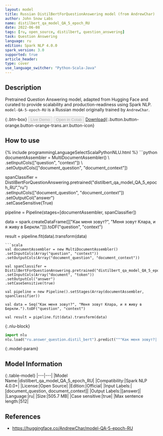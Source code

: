 ```yaml
---
layout: model
title: Russian DistilBertForQuestionAnswering model (from AndrewChar)
author: John Snow Labs
name: distilbert_qa_model_QA_5_epoch_RU
date: 2022-06-08
tags: [ru, open_source, distilbert, question_answering]
task: Question Answering
language: ru
edition: Spark NLP 4.0.0
spark_version: 3.0
supported: true
article_header:
type: cover
use_language_switcher: "Python-Scala-Java"
---
```


## Description

Pretrained Question Answering model, adapted from Hugging Face and curated to provide scalability and production-readiness using Spark NLP. `model-QA-5-epoch-RU` is a Russian model originally trained by `AndrewChar`.

{:.btn-box}
<button class="button button-orange" disabled>Live Demo</button>
<button class="button button-orange" disabled>Open in Colab</button>
[Download](https://s3.amazonaws.com/auxdata.johnsnowlabs.com/public/models/distilbert_qa_model_QA_5_epoch_RU_ru_4.0.0_3.0_1654728395737.zip){:.button.button-orange.button-orange-trans.arr.button-icon}

## How to use



<div class="tabs-box" markdown="1">
{% include programmingLanguageSelectScalaPythonNLU.html %}
```python
documentAssembler = MultiDocumentAssembler() \
.setInputCols(["question", "context"]) \
.setOutputCols(["document_question", "document_context"])

spanClassifier = DistilBertForQuestionAnswering.pretrained("distilbert_qa_model_QA_5_epoch_RU","ru") \
.setInputCols(["document_question", "document_context"]) \
.setOutputCol("answer")\
.setCaseSensitive(True)

pipeline = Pipeline(stages=[documentAssembler, spanClassifier])

data = spark.createDataFrame([["Как меня зовут?", "Меня зовут Клара, и я живу в Беркли."]]).toDF("question", "context")

result = pipeline.fit(data).transform(data)
```
```scala
val documentAssembler = new MultiDocumentAssembler() 
.setInputCols(Array("question", "context")) 
.setOutputCols(Array("document_question", "document_context"))

val spanClassifer = DistilBertForQuestionAnswering.pretrained("distilbert_qa_model_QA_5_epoch_RU","ru") 
.setInputCols(Array("document", "token")) 
.setOutputCol("answer")
.setCaseSensitive(true)

val pipeline = new Pipeline().setStages(Array(documentAssembler, spanClassifier))

val data = Seq("Как меня зовут?", "Меня зовут Клара, и я живу в Беркли.").toDF("question", "context")

val result = pipeline.fit(data).transform(data)
```


{:.nlu-block}
```python
import nlu
nlu.load("ru.answer_question.distil_bert").predict("""Как меня зовут?|||"Меня зовут Клара, и я живу в Беркли.""")
```

</div>

{:.model-param}
## Model Information

{:.table-model}
|---|---|
|Model Name:|distilbert_qa_model_QA_5_epoch_RU|
|Compatibility:|Spark NLP 4.0.0+|
|License:|Open Source|
|Edition:|Official|
|Input Labels:|[document_question, document_context]|
|Output Labels:|[answer]|
|Language:|ru|
|Size:|505.7 MB|
|Case sensitive:|true|
|Max sentence length:|512|

## References

- https://huggingface.co/AndrewChar/model-QA-5-epoch-RU